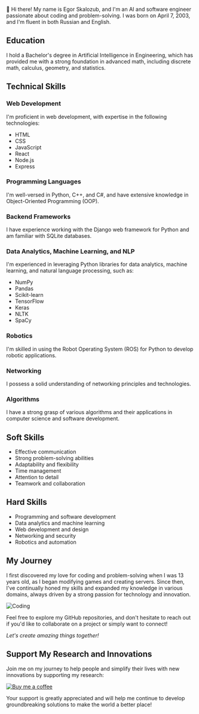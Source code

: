  👋 Hi there! My name is Egor Skalozub, and I'm an AI and software engineer passionate about coding and problem-solving. I was born on April 7, 2003, and I'm fluent in both Russian and English.

## Education

I hold a Bachelor's degree in Artificial Intelligence in Engineering, which has provided me with a strong foundation in advanced math, including discrete math, calculus, geometry, and statistics.

## Technical Skills

### Web Development

I'm proficient in web development, with expertise in the following technologies:

* HTML
* CSS
* JavaScript
* React
* Node.js
* Express

### Programming Languages

I'm well-versed in Python, C++, and C#, and have extensive knowledge in Object-Oriented Programming (OOP).

### Backend Frameworks

I have experience working with the Django web framework for Python and am familiar with SQLite databases.

### Data Analytics, Machine Learning, and NLP

I'm experienced in leveraging Python libraries for data analytics, machine learning, and natural language processing, such as:

* NumPy
* Pandas
* Scikit-learn
* TensorFlow
* Keras
* NLTK
* SpaCy

### Robotics

I'm skilled in using the Robot Operating System (ROS) for Python to develop robotic applications.

### Networking

I possess a solid understanding of networking principles and technologies.

### Algorithms

I have a strong grasp of various algorithms and their applications in computer science and software development.

## Soft Skills

* Effective communication
* Strong problem-solving abilities
* Adaptability and flexibility
* Time management
* Attention to detail
* Teamwork and collaboration

## Hard Skills

* Programming and software development
* Data analytics and machine learning
* Web development and design
* Networking and security
* Robotics and automation

## My Journey

I first discovered my love for coding and problem-solving when I was 13 years old, as I began modifying games and creating servers. Since then, I've continually honed my skills and expanded my knowledge in various domains, always driven by a strong passion for technology and innovation.

![Coding](https://via.placeholder.com/350x200)

Feel free to explore my GitHub repositories, and don't hesitate to reach out if you'd like to collaborate on a project or simply want to connect!

*Let's create amazing things together!*

## Support My Research and Innovations

Join me on my journey to help people and simplify their lives with new innovations by supporting my research:

[![Buy me a coffee](https://cdn.buymeacoffee.com/buttons/default-orange.png)](https://www.buymeacoffee.com/texxxnikkk)

Your support is greatly appreciated and will help me continue to develop groundbreaking solutions to make the world a better place!

